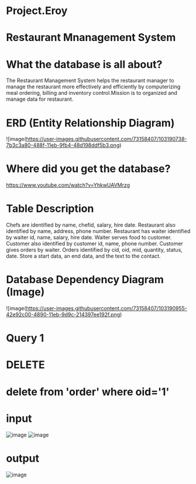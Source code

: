 # Project.Eroy

# Restaurant Mnanagement System

# What the database is all about? 

The Restaurant Management System  helps the restaurant manager to manage the restaurant more effectively and efficiently by computerizing meal ordering, billing and inventory control.Mission is to organized and manage data for restaurant.


# ERD (Entity Relationship Diagram)

![image(https://user-images.githubusercontent.com/73158407/103190738-7b3c3a80-488f-11eb-9fb4-48d198ddf5b3.png)


# Where did you get the database?

https://www.youtube.com/watch?v=YhkwUAVMrzg

# Table Description
Chefs are identified by name, chefid, salary, hire date. Restaurant also identified by name, address, phone number. Restaurant has waiter identified by waiter id, name, salary, hire date. Waiter serves food to customer. Customer also identified by customer id, name, phone number. Customer gives orders by waiter. Orders identified by cid, oid, mid, quantity, status, date.
Store a start data, an end data, and the text to the contact.

# Database Dependency Diagram (Image)

![image(https://user-images.githubusercontent.com/73158407/103190955-42e92c00-4890-11eb-9d9c-214397ee192f.png)

  # Query 1
  
  # DELETE
 # delete from 'order' where oid='1'
 # input
 ![image](https://user-images.githubusercontent.com/73158407/103192618-8e9ed400-4896-11eb-9196-6b5fc9c8d184.png)
![image](https://user-images.githubusercontent.com/73158407/103192637-a1b1a400-4896-11eb-871e-fb72b027d314.png)
# output
![image](https://user-images.githubusercontent.com/73158407/103192642-a6765800-4896-11eb-9aa0-5835a39d7b05.png)




